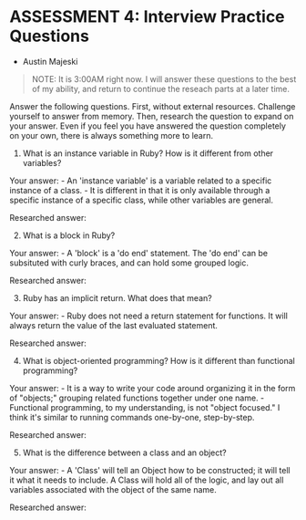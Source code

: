 # ASSESSMENT 4: Interview Practice Questions

-  Austin Majeski


>  NOTE:  It is 3:00AM right now.  I will answer these questions to the best of my ability, and return to continue the reseach parts at a later time.



Answer the following questions. First, without external resources. Challenge yourself to answer from memory. Then, research the question to expand on your answer. Even if you feel you have answered the question completely on your own, there is always something more to learn.  

1. What is an instance variable in Ruby? How is it different from other variables?

  Your answer:
	-	An 'instance variable' is a variable related to a specific instance of a class.
	-	It is different in that it is only available through a specific instance of a specific class, while other variables are general.

  Researched answer:



2. What is a block in Ruby?

  Your answer:
	-	A 'block' is a 'do end' statement.  The 'do end' can be subsituted with curly braces, and can hold some grouped logic.

  Researched answer:



3. Ruby has an implicit return. What does that mean?

  Your answer:
	-	Ruby does not need a return statement for functions.  It will always return the value of the last evaluated statement.

  Researched answer:



4. What is object-oriented programming? How is it different than functional programming?

  Your answer:
	-	It is a way to write your code around organizing it in the form of "objects;" grouping related functions together under one name.
	-	Functional programming, to my understanding, is not "object focused."  I think it's similar to running commands one-by-one, step-by-step.

  Researched answer:



5. What is the difference between a class and an object?

  Your answer:
	-	A 'Class' will tell an Object how to be constructed; it will tell it what it needs to include.  A Class will hold all of the logic, and lay out all variables associated with the object of the same name.

  Researched answer:
